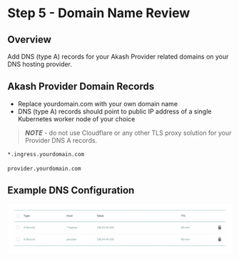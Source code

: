 # Step 5 - Domain Name Review

## Overview

Add DNS (type A) records for your Akash Provider related domains on your DNS hosting provider.

## Akash Provider Domain Records

* Replace yourdomain.com with your own domain name
* DNS (type A) records should point to public IP address of a single Kubernetes worker node of your choice

> _**NOTE**_ - do not use Cloudflare or any other TLS proxy solution for your Provider DNS A records.

```
*.ingress.yourdomain.com

provider.yourdomain.com
```

## Example DNS Configuration

![](../../../.gitbook/assets/namecheapCapture.png)
